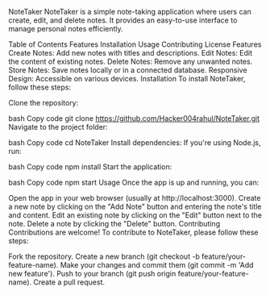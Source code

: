 NoteTaker
NoteTaker is a simple note-taking application where users can create, edit, and delete notes. It provides an easy-to-use interface to manage personal notes efficiently.

Table of Contents
Features
Installation
Usage
Contributing
License
Features
Create Notes: Add new notes with titles and descriptions.
Edit Notes: Edit the content of existing notes.
Delete Notes: Remove any unwanted notes.
Store Notes: Save notes locally or in a connected database.
Responsive Design: Accessible on various devices.
Installation
To install NoteTaker, follow these steps:

Clone the repository:

bash
Copy code
git clone https://github.com/Hacker004rahul/NoteTaker.git
Navigate to the project folder:

bash
Copy code
cd NoteTaker
Install dependencies: If you're using Node.js, run:

bash
Copy code
npm install
Start the application:

bash
Copy code
npm start
Usage
Once the app is up and running, you can:

Open the app in your web browser (usually at http://localhost:3000).
Create a new note by clicking on the "Add Note" button and entering the note's title and content.
Edit an existing note by clicking on the "Edit" button next to the note.
Delete a note by clicking the "Delete" button.
Contributing
Contributions are welcome! To contribute to NoteTaker, please follow these steps:

Fork the repository.
Create a new branch (git checkout -b feature/your-feature-name).
Make your changes and commit them (git commit -m 'Add new feature').
Push to your branch (git push origin feature/your-feature-name).
Create a pull request.
